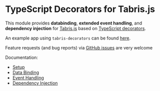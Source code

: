 # TypeScript Decorators for Tabris.js

This module provides __databinding__, __extended event handling__, and  __dependency injection__ for [Tabris.js](http://tabrisjs.com) based on [TypeScript decorators](http://www.typescriptlang.org/docs/handbook/decorators.html).

An example app using `tabris-decorators` can be found [here](https://github.com/dbuschtoens/reddit_viewer).

Feature requests (and bug reports) via [GitHub issues](https://github.com/eclipsesource/tabris-decorators/issues) are very welcome

Documentation:

* [Setup](https://github.com/eclipsesource/tabris-decorators/blob/master/doc/setup.md)
* [Data Binding](https://github.com/eclipsesource/tabris-decorators/blob/master/doc/data-binding.md)
* [Event Handling](https://github.com/eclipsesource/tabris-decorators/blob/master/doc/event-handling.md)
* [Dependency Injection](https://github.com/eclipsesource/tabris-decorators/blob/master/doc/dependency-injection.md)
